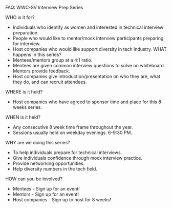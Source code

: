 FAQ: WWC-SV Interview Prep Series


WHO is it for?
* Individuals who identify as women and interested in technical interview preparation. 
* People who would like to mentor/mock interview participants preparing for interview. 
* Host companies who would like support diversity in tech industry. 
WHAT happens in this series?
* Mentees/mentors group at a 4:1 ratio. 
* Mentees are given common interview questions to solve on whiteboard. Mentors provide feedback. 
* Host companies give introduction/presentation on who they are, what they do, and can recruit attendees. 


WHERE is it held?
* Host companies who have agreed to sponsor time and place for this 8 weeks series.


WHEN is it held?
* Any consecutive 8 week time frame throughout the year. 
* Sessions usually held on weekday evenings. 6-9:30 PM.


WHY are we doing this series?
* To help individuals prepare for technical interviews. 
* Give individuals confidence through mock interview practice. 
* Provide networking opportunities. 
* Help diversity numbers in the tech field. 


HOW can you be involved?
* Mentees - Sign up for an event!
* Mentors - Sign up for an event!
* Host companies - Sign up to host for 8 weeks!
